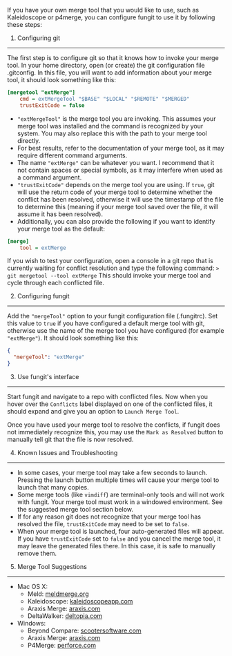 If you have your own merge tool that you would like to use, such as Kaleidoscope or p4merge, you can configure fungit to use it by following these steps:  


1. Configuring git
------------------

The first step is to configure git so that it knows how to invoke your merge tool. In your home directory, open (or create) the git configuration file .gitconfig. In this file, you will want to add information about your merge tool, it should look something like this:

```ini
[mergetool "extMerge"]
	cmd = extMergeTool "$BASE" "$LOCAL" "$REMOTE" "$MERGED"
	trustExitCode = false
```

* `"extMergeTool"` is the merge tool you are invoking. This assumes your merge tool was installed and the command is recognized by your system. You may also replace this with the path to your merge tool directly.
* For best results, refer to the documentation of your merge tool, as it may require different command arguments.
* The name `"extMerge"` can be whatever you want. I recommend that it not contain spaces or special symbols, as it may interfere when used as a command argument.
* `"trustExitCode"` depends on the merge tool you are using. If `true`, git will use the return code of your merge tool to determine whether the conflict has been resolved, otherwise it will use the timestamp of the file to determine this (meaning if your merge tool saved over the file, it will assume it has been resolved).
* Additionally, you can also provide the following if you want to identify your merge tool as the default:

```ini
[merge]
	tool = extMerge
```

If you wish to test your configuration, open a console in a git repo that is currently waiting for conflict resolution and type the following command:
`> git mergetool --tool extMerge`
This should invoke your merge tool and cycle through each conflicted file.


2. Configuring fungit
--------------------

Add the `"mergeTool"` option to your fungit configuration file (.fungitrc). Set this value to `true` if you have configured a default merge tool with git, otherwise use the name of the merge tool you have configured (for example `"extMerge"`). It should look something like this:

```json
{
  "mergeTool": "extMerge"
}
```

3. Use fungit's interface
------------------------

Start fungit and navigate to a repo with conflicted files. Now when you hover over the `Conflicts` label displayed on one of the conflicted files, it should expand and give you an option to `Launch Merge Tool`.

Once you have used your merge tool to resolve the conflicts, if fungit does not immediately recognize this, you may use the `Mark as Resolved` button to manually tell git that the file is now resolved.


4. Known Issues and Troubleshooting
-----------------------------------

* In some cases, your merge tool may take a few seconds to launch. Pressing the launch button multiple times will cause your merge tool to launch that many copies.
* Some merge tools (like `vimdiff`) are terminal-only tools and will not work with fungit. Your merge tool must work in a windowed environment. See the suggested merge tool section below.
* If for any reason git does not recognize that your merge tool has resolved the file, `trustExitCode` may need to be set to `false`.
* When your merge tool is launched, four auto-generated files will appear. If you have `trustExitCode` set to `false` and you cancel the merge tool, it may leave the generated files there. In this case, it is safe to manually remove them.


5. Merge Tool Suggestions
-------------------------
* Mac OS X:
  * Meld: [meldmerge.org](https://meldmerge.org)
  * Kaleidoscope: [kaleidoscopeapp.com](https://www.kaleidoscopeapp.com)
  * Araxis Merge: [araxis.com](https://araxis.com/merge)
  * DeltaWalker: [deltopia.com](https://deltopia.com)
* Windows:
  * Beyond Compare: [scootersoftware.com](https://scootersoftware.com/)
  * Araxis Merge: [araxis.com](https://araxis.com/merge)
  * P4Merge: [perforce.com](https://perforce.com/products/helix-core-apps/merge-diff-tool-p4merge)
